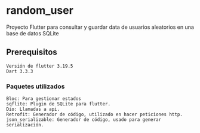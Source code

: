 # random_user
Proyecto Flutter para consultar y guardar data de usuarios aleatorios en una base de datos SQLite
## Prerequisitos
    Versión de flutter 3.19.5
    Dart 3.3.3 

### Paquetes utilizados
    Bloc: Para gestionar estados
    sqflite: Plugin de SQLite para flutter.
    Dio: Llamadas a api.
    Retrofit: Generador de código, utilizado en hacer peticiones http.
    json_serializable: Generador de código, usado para generar serialización.

